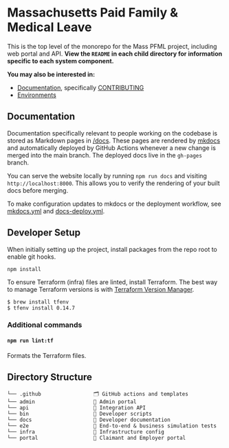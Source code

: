 # Massachusetts Paid Family & Medical Leave

This is the top level of the monorepo for the Mass PFML project, including web portal and API. **View the `README` in each child directory for information specific to each system component.**

**You may also be interested in:**

- [Documentation](https://eolwd.github.io/pfml), specifically [CONTRIBUTING](https://eolwd.github.io/pfml/contributing)
- [Environments](https://lwd.atlassian.net/wiki/spaces/DD/pages/246612440/Environments)

## Documentation

Documentation specifically relevant to people working on the codebase is stored as Markdown pages in [/docs](./docs). These pages are rendered by [mkdocs](https://www.mkdocs.org/) and automatically deployed by GitHub Actions whenever a new change is merged into the main branch. The deployed docs live in the `gh-pages` branch.

You can serve the website locally by running `npm run docs` and visiting `http://localhost:8000`. This allows you to verify the rendering of your built docs before merging.

To make configuration updates to mkdocs or the deployment workflow, see [mkdocs.yml](./mkdocs.yml) and [docs-deploy.yml](./.github/workflows/docs-deploy.yml).

## Developer Setup

When initially setting up the project, install packages from the repo root to enable git hooks.

```
npm install
```

To ensure Terraform (infra) files are linted, install Terraform. The best way to manage Terraform versions is with [Terraform Version Manager](https://github.com/tfutils/tfenv).

```
$ brew install tfenv
$ tfenv install 0.14.7
```

### Additional commands

#### `npm run lint:tf`

Formats the Terraform files.

## Directory Structure

```
└── .github                 🗂 GitHub actions and templates
└── admin                   🔑 Admin portal
└── api                     🔀 Integration API
└── bin                     🤖 Developer scripts
└── docs                    🔖 Developer documentation
└── e2e                     🏁 End-to-end & business simulation tests
└── infra                   🌲 Infrastructure config
└── portal                  🚪 Claimant and Employer portal
```
